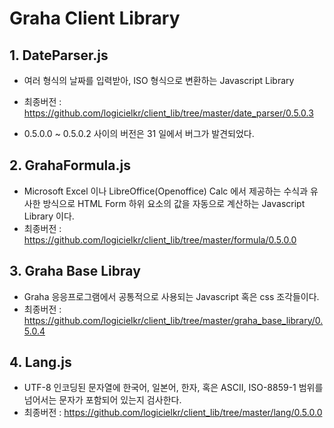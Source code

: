 # Graha Client Library

## 1. DateParser.js

- 여러 형식의 날짜를 입력받아, ISO 형식으로 변환하는 Javascript Library
- 최종버전 : https://github.com/logicielkr/client_lib/tree/master/date_parser/0.5.0.3

- 0.5.0.0 ~ 0.5.0.2 사이의 버전은 31 일에서 버그가 발견되었다.

## 2. GrahaFormula.js

- Microsoft Excel 이나 LibreOffice(Openoffice) Calc 에서 제공하는 수식과 유사한 방식으로 HTML Form 하위 요소의 값을 자동으로 계산하는 Javascript Library 이다.
- 최종버전 : https://github.com/logicielkr/client_lib/tree/master/formula/0.5.0.0

## 3. Graha Base Libray

- Graha 응응프로그램에서 공통적으로 사용되는 Javascript 혹은 css 조각들이다.
- 최종버전 : https://github.com/logicielkr/client_lib/tree/master/graha_base_library/0.5.0.4


## 4. Lang.js

- UTF-8 인코딩된 문자열에 한국어, 일본어, 한자, 혹은 ASCII, ISO-8859-1 범위를 넘어서는 문자가 포함되어 있는지 검사한다.
- 최종버전 : https://github.com/logicielkr/client_lib/tree/master/lang/0.5.0.0
